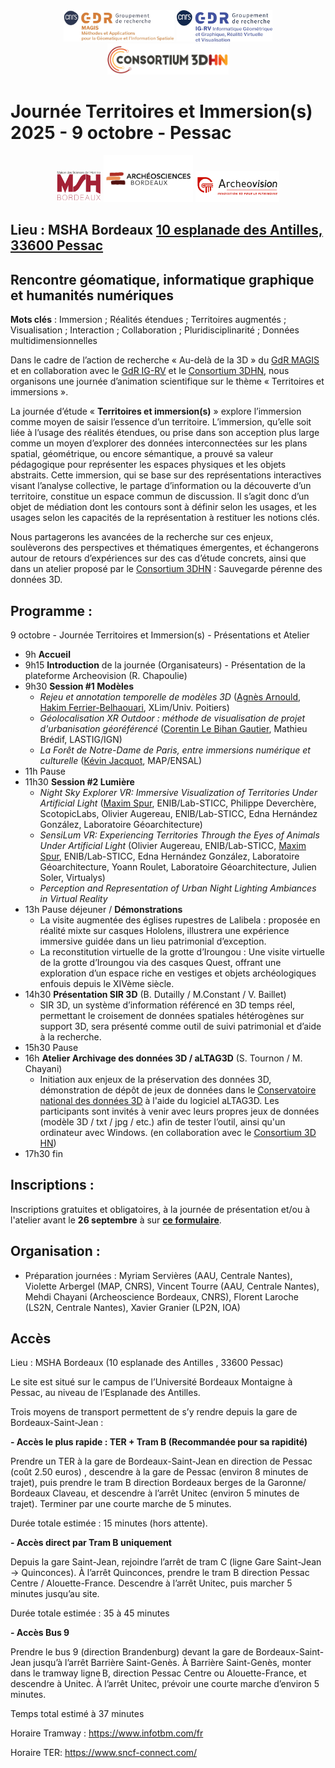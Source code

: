 <div align="center" width="70%">
 <img src="Logo-GDR_MAGIS.jpg" alt="Logo GDR MAGIS" height="50pt"/> 
 <img src="Logo-GDR_IGRV.jpg" alt="Logo GDR IGRV" height="50pt"/> 
 <img src="logo_consortium_3D_HN.png" alt="Logo Consortium 3D HN" height="50pt"/>
</div>

# Journée Territoires et Immersion(s) 2025 - 9 octobre - Pessac

<div align="center" width="70%">
 <img src="-Logo-MSH.png" alt="Logo MSH" height="50pt"/> 
 <img src="archeosciences Bordeaux.png" alt="Logo Archeosciences" height="75pt"/>
 <img src="Archeovision_Logo_Coul_Innovation.png" alt="Logo Archeovision" height="50pt"/>
</div>

## Lieu : MSHA Bordeaux [10 esplanade des Antilles, 33600 Pessac](https://www.openstreetmap.org/way/226888020#map=19/44.794290/-0.618819)

## Rencontre géomatique, informatique graphique et humanités numériques

**Mots clés** : Immersion ; Réalités étendues ; Territoires augmentés ; Visualisation ; Interaction ; Collaboration ; Pluridisciplinarité ; Données multidimensionnelles

Dans le cadre de l’action de recherche « Au-delà de la 3D » du [GdR MAGIS](https://gdr-magis.cnrs.fr/) et en collaboration avec le [GdR IG-RV](https://gdr-igrv.fr/) et le [Consortium 3DHN](https://shs3d.hypotheses.org/), nous organisons une journée d’animation scientifique sur le thème « Territoires et immersions ».

La journée d’étude « **Territoires et immersion(s)** » explore l’immersion comme moyen de saisir l’essence d’un territoire. L’immersion, qu’elle soit liée à l’usage des réalités étendues, ou prise dans son acception plus large comme un moyen d’explorer des données interconnectées sur les plans spatial, géométrique, ou encore sémantique, a prouvé sa valeur pédagogique pour représenter les espaces physiques et les objets abstraits. Cette immersion, qui se base sur des représentations interactives visant l’analyse collective, le partage d’information ou la découverte d’un territoire, constitue un espace commun de discussion. Il s’agit donc d’un objet de médiation dont les contours sont à définir selon les usages, et les usages selon les capacités de la représentation à restituer les notions clés.

Nous partagerons les avancées de la recherche sur ces enjeux, soulèverons des perspectives et thématiques émergentes, et échangerons autour de retours d’expériences sur des cas d’étude concrets, ainsi que dans un atelier proposé par le [Consortium 3DHN](https://shs3d.hypotheses.org/) : Sauvegarde pérenne des données 3D.


## Programme :
9 octobre - Journée Territoires et Immersion(s) - Présentations et Atelier
- 9h **Accueil**
- 9h15 **Introduction** de la journée (Organisateurs) - Présentation de la plateforme Archeovision (R. Chapoulie) 
- 9h30 **Session #1 Modèles** 
	- <i>Rejeu et annotation temporelle de modèles 3D</i> (<ins>Agnès Arnould</ins>, <ins>Hakim Ferrier-Belhaouari</ins>, XLim/Univ. Poitiers)
	- <i>Géolocalisation XR Outdoor : méthode de visualisation de projet d'urbanisation géoréférencé</i> (<ins>Corentin Le Bihan Gautier</ins>, Mathieu Brédif, LASTIG/IGN)
	- <i>La Forêt de Notre-Dame de Paris, entre immersions numérique et culturelle</i> (<ins>Kévin Jacquot</ins>, MAP/ENSAL)
- 11h Pause
- 11h30 **Session #2 Lumière**
	- <i>Night Sky Explorer VR: Immersive Visualization of Territories Under Artificial Light</i> (<ins>Maxim Spur</ins>, ENIB/Lab-STICC, Philippe Deverchère, ScotopicLabs, Olivier Augereau, ENIB/Lab-STICC, Edna Hernández González, Laboratoire Géoarchitecture)
	- <i>SensiLum VR: Experiencing Territories Through the Eyes of Animals Under Artificial Light</i> (Olivier Augereau, ENIB/Lab-STICC, <ins>Maxim Spur</ins>, ENIB/Lab-STICC, Edna Hernández González, Laboratoire Géoarchitecture, Yoann Roulet, Laboratoire Géoarchitecture, Julien Soler, Virtualys)
	- <i>Perception and Representation of Urban Night Lighting Ambiances in Virtual Reality</i>
- 13h Pause déjeuner / **Démonstrations**
	- La visite augmentée des églises rupestres de Lalibela : proposée en réalité mixte sur casques Hololens, illustrera une expérience immersive guidée dans un lieu patrimonial d’exception.
	- La reconstitution virtuelle de la grotte d’Iroungou : Une visite virtuelle de la grotte d’Iroungou via des casques Quest, offrant une exploration d’un espace riche en vestiges et objets archéologiques enfouis depuis le XIVème siècle. 
- 14h30 **Présentation SIR 3D** (B. Dutailly / M.Constant / V. Baillet)   
	- SIR 3D, un système d’information référencé en 3D temps réel, permettant le croisement de données spatiales hétérogènes sur support 3D, sera présenté comme outil de suivi patrimonial et d’aide à la recherche. 
- 15h30 Pause
- 16h **Atelier Archivage des données 3D / aLTAG3D** (S. Tournon / M. Chayani)
	- Initiation aux enjeux de la préservation des données 3D, démonstration de dépôt de jeux de données dans le [Conservatoire national des données 3D](https://3d.humanities.science/) à l'aide du logiciel aLTAG3D. Les participants sont invités à venir avec leurs propres jeux de données (modèle 3D / txt / jpg / etc.) afin de tester l’outil, ainsi qu'un ordinateur avec Windows. (en collaboration avec le [Consortium 3D HN](https://shs3d.hypotheses.org/))
- 17h30 fin


## Inscriptions :
Inscriptions gratuites et obligatoires, à la journée de présentation et/ou à l'atelier avant le **26 septembre** à sur **[ce formulaire](https://forms.gle/FisZ6rv4X45GyEKk6)**.


## Organisation :
- Préparation journées : Myriam Servières (AAU, Centrale Nantes), Violette Arbergel (MAP, CNRS), Vincent Tourre (AAU, Centrale Nantes), Mehdi Chayani (Archeoscience Bordeaux, CNRS), Florent Laroche (LS2N, Centrale Nantes), Xavier Granier (LP2N, IOA)


## Accès
Lieu : MSHA Bordeaux (10 esplanade des Antilles , 33600 Pessac) 

Le site est situé sur le campus de l’Université Bordeaux Montaigne à Pessac, au niveau de l’Esplanade des Antilles.

Trois moyens de transport permettent de s’y rendre depuis la gare de Bordeaux-Saint-Jean :

**- Accès le plus rapide : TER + Tram B (Recommandée pour sa rapidité)**

Prendre un TER à la gare de Bordeaux-Saint-Jean en direction de Pessac (coût 2.50 euros) , descendre à la gare de Pessac (environ 8 minutes de trajet), puis prendre le tram B  direction Bordeaux berges de la Garonne/ Bordeaux Claveau, et descendre à l’arrêt Unitec (environ 5 minutes de trajet). Terminer par une courte marche de 5 minutes.

Durée totale estimée : 15 minutes (hors attente).

**- Accès direct par Tram B uniquement**

Depuis la gare Saint-Jean, rejoindre l’arrêt de tram C (ligne Gare Saint-Jean → Quinconces). À l’arrêt Quinconces, prendre le tram B direction Pessac Centre / Alouette-France. Descendre à l’arrêt Unitec, puis marcher 5 minutes jusqu’au site.

Durée totale estimée : 35 à 45 minutes

**- Accès Bus 9**

Prendre le bus 9 (direction Brandenburg) devant la gare de Bordeaux-Saint-Jean jusqu’à l’arrêt Barrière Saint-Genès.
À Barrière Saint-Genès, monter dans le tramway ligne B, direction Pessac Centre ou Alouette-France, et descendre à Unitec. À l’arrêt Unitec, prévoir une courte marche d’environ 5 minutes.

Temps total estimé à 37 minutes

Horaire Tramway : https://www.infotbm.com/fr               

Horaire TER: https://www.sncf-connect.com/


